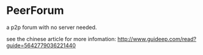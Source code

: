 # PeerForum
a p2p forum with no server needed.

see the chinese article for more infomation: http://www.guideep.com/read?guide=5642779036221440
